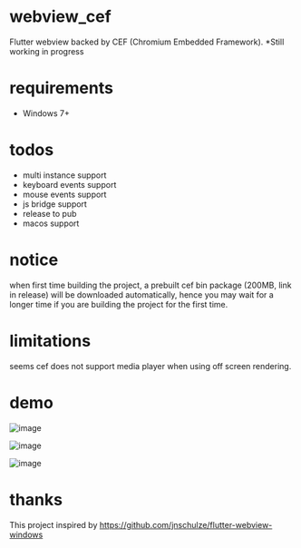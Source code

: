 # webview_cef
Flutter webview backed by CEF (Chromium Embedded Framework). *Still working in progress

# requirements
- Windows 7+

# todos
- multi instance support
- keyboard events support
- mouse events support
- js bridge support
- release to pub
- macos support

# notice
when first time building the project, a prebuilt cef bin package (200MB, link in release) will be downloaded automatically, hence you may wait for a longer time if you are building the project for the first time.

# limitations
seems cef does not support media player when using off screen rendering.

# demo
![image](https://user-images.githubusercontent.com/7610615/170815938-f8c7eadc-bcee-4aca-83df-95c23939485d.png)

![image](https://user-images.githubusercontent.com/7610615/170815979-2ed10a05-4f6c-48c2-ab40-ec58ffc8957a.png)

![image](https://user-images.githubusercontent.com/7610615/170816159-559642b4-4fd4-40c7-a029-424bb7cff7fd.png)

# thanks
This project inspired by https://github.com/jnschulze/flutter-webview-windows
